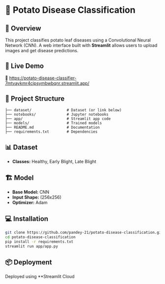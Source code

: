 # 🍠 Potato Disease Classification

## 📌 Overview
This project classifies potato leaf diseases using a Convolutional Neural Network (CNN). A web interface built with **Streamlit** allows users to upload images and get disease predictions.

## 🚀 Live Demo
🔗 https://potato-disease-classifier-7mtvaykmr4cipsymbwbqnr.streamlit.app/

## 📂 Project Structure
```
├── dataset/                # Dataset (or link below)
├── notebooks/              # Jupyter notebooks
├── app/                    # Streamlit app code
├── models/                 # Trained models
├── README.md               # Documentation
├── requirements.txt        # Dependencies
```

## 📊 Dataset
- **Classes:** Healthy, Early Blight, Late Blight

## 🏗️ Model
- **Base Model:** CNN 
- **Input Shape:** (256x256)
- **Optimizer:** Adam

## 💻 Installation
```bash
git clone https://github.com/pandey-21/potato-disease-classification.git
cd potato-disease-classification
pip install -r requirements.txt
streamlit run app/app.py
```

## 📦 Deployment
Deployed using **Streamlit Cloud

